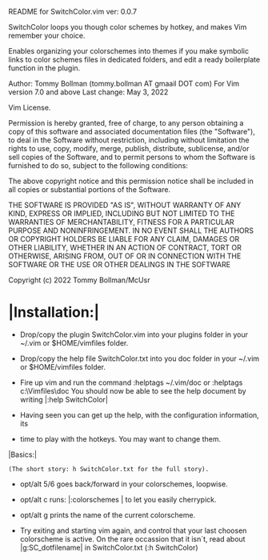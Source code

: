 README for SwitchColor.vim ver: 0.0.7

SwitchColor loops you though color schemes by hotkey,
and makes Vim remember your choice.

Enables organizing your colorschemes into themes if you make
symbolic links to color schemes files in dedicated folders,
and edit a ready boilerplate function in the plugin.

Author: Tommy Bollman  (tommy.bollman AT gmaail DOT com)
For Vim version 7.0 and above Last change: May 3, 2022

Vim License.  

Permission is hereby granted, free of charge, to any person
obtaining a copy of this software and associated
documentation files (the "Software"), to deal in the
Software without restriction, including without limitation
the rights to use, copy, modify, merge, publish, distribute,
sublicense, and/or sell copies of the Software, and to
permit persons to whom the Software is furnished to do so,
subject to the following conditions:

The above copyright notice and this permission notice shall
be included in all copies or substantial portions of the
Software.

THE SOFTWARE IS PROVIDED "AS IS", WITHOUT WARRANTY OF ANY
KIND, EXPRESS OR IMPLIED, INCLUDING BUT NOT LIMITED TO THE
WARRANTIES OF MERCHANTABILITY, FITNESS FOR A PARTICULAR
PURPOSE AND NONINFRINGEMENT. IN NO EVENT SHALL THE AUTHORS
OR COPYRIGHT HOLDERS BE LIABLE FOR ANY CLAIM, DAMAGES OR
OTHER LIABILITY, WHETHER IN AN ACTION OF CONTRACT, TORT OR
OTHERWISE, ARISING FROM, OUT OF OR IN CONNECTION WITH THE
SOFTWARE OR THE USE OR OTHER DEALINGS IN THE SOFTWARE

Copyright (c) 2022 Tommy Bollman/McUsr 

|Installation:|
========================================================================

* Drop/copy the plugin SwitchColor.vim into your  plugins
	folder in your ~/.vim or $HOME/vimfiles folder. 

* Drop/copy the help file SwitchColor.txt into you doc
	folder  in your ~/.vim or $HOME/vimfiles folder. 

* Fire up vim and run the command		:helptags ~/.vim/doc or
	:helptags c:\Vimfiles\doc You should now be able to see
	the help document by writing |:help SwitchColor| 

* Having seen you can get up the help, with the
	configuration information, its
* time to play with the  hotkeys. You may want to change
	them. 

|Basics:|

	(The short story: h SwitchColor.txt for the full story).

*  opt/alt 5/6 goes back/forward in your colorschemes, loopwise.

*	 opt/alt c runs: |:colorschemes <Tab>| to let you easily cherrypick.

*  opt/alt g prints the name of the current colorscheme.

* Try exiting and starting vim again, and control that your
  last choosen colorscheme is active. On the rare occassion
  that it isn`t, read about |g:SC_dotfilename| in
  SwitchColor.txt (:h SwitchColor)

